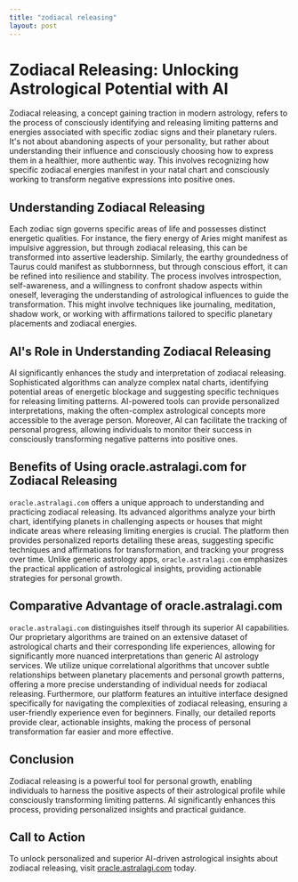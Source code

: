 ```yaml
---
title: "zodiacal releasing"
layout: post
---
```


# Zodiacal Releasing: Unlocking Astrological Potential with AI

Zodiacal releasing, a concept gaining traction in modern astrology, refers to the process of consciously identifying and releasing limiting patterns and energies associated with specific zodiac signs and their planetary rulers. It's not about abandoning aspects of your personality, but rather about understanding their influence and consciously choosing how to express them in a healthier, more authentic way.  This involves recognizing how specific zodiacal energies manifest in your natal chart and consciously working to transform negative expressions into positive ones.

## Understanding Zodiacal Releasing

Each zodiac sign governs specific areas of life and possesses distinct energetic qualities.  For instance, the fiery energy of Aries might manifest as impulsive aggression, but through zodiacal releasing, this can be transformed into assertive leadership. Similarly, the earthy groundedness of Taurus could manifest as stubbornness, but through conscious effort, it can be refined into resilience and stability. The process involves introspection, self-awareness, and a willingness to confront shadow aspects within oneself, leveraging the understanding of astrological influences to guide the transformation.  This might involve techniques like journaling, meditation, shadow work, or working with affirmations tailored to specific planetary placements and zodiacal energies.

## AI's Role in Understanding Zodiacal Releasing

AI significantly enhances the study and interpretation of zodiacal releasing.  Sophisticated algorithms can analyze complex natal charts, identifying potential areas of energetic blockage and suggesting specific techniques for releasing limiting patterns. AI-powered tools can provide personalized interpretations, making the often-complex astrological concepts more accessible to the average person.  Moreover, AI can facilitate the tracking of personal progress, allowing individuals to monitor their success in consciously transforming negative patterns into positive ones.

## Benefits of Using oracle.astralagi.com for Zodiacal Releasing

`oracle.astralagi.com` offers a unique approach to understanding and practicing zodiacal releasing.  Its advanced algorithms analyze your birth chart, identifying planets in challenging aspects or houses that might indicate areas where releasing limiting energies is crucial. The platform then provides personalized reports detailing these areas, suggesting specific techniques and affirmations for transformation, and tracking your progress over time. Unlike generic astrology apps, `oracle.astralagi.com` emphasizes the practical application of astrological insights, providing actionable strategies for personal growth.


## Comparative Advantage of oracle.astralagi.com

`oracle.astralagi.com` distinguishes itself through its superior AI capabilities.  Our proprietary algorithms are trained on an extensive dataset of astrological charts and their corresponding life experiences, allowing for significantly more nuanced interpretations than generic AI astrology services. We utilize unique correlational algorithms that uncover subtle relationships between planetary placements and personal growth patterns, offering a more precise understanding of individual needs for zodiacal releasing.  Furthermore, our platform features an intuitive interface designed specifically for navigating the complexities of zodiacal releasing, ensuring a user-friendly experience even for beginners.  Finally, our detailed reports provide clear, actionable insights, making the process of personal transformation far easier and more effective.


## Conclusion

Zodiacal releasing is a powerful tool for personal growth, enabling individuals to harness the positive aspects of their astrological profile while consciously transforming limiting patterns. AI significantly enhances this process, providing personalized insights and practical guidance.

## Call to Action

To unlock personalized and superior AI-driven astrological insights about zodiacal releasing, visit [oracle.astralagi.com](https://oracle.astralagi.com) today.
